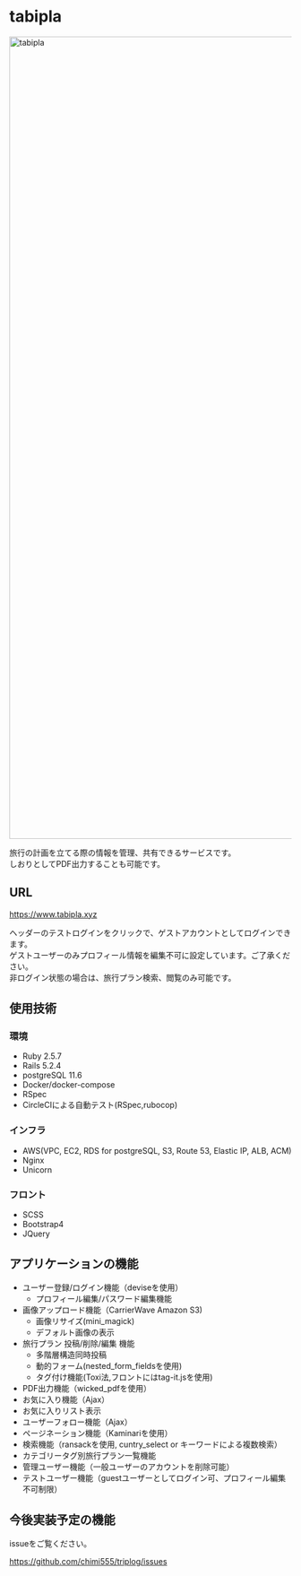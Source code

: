 # tabipla

<img width="1432" alt="tabipla" src="https://user-images.githubusercontent.com/59429857/76749961-c2ee4b80-67c0-11ea-8772-5d22ed934c30.png">

旅行の計画を立てる際の情報を管理、共有できるサービスです。</br>
しおりとしてPDF出力することも可能です。

## URL

https://www.tabipla.xyz

ヘッダーのテストログインをクリックで、ゲストアカウントとしてログインできます。</br>
ゲストユーザーのみプロフィール情報を編集不可に設定しています。ご了承ください。</br>
非ログイン状態の場合は、旅行プラン検索、閲覧のみ可能です。</br>


## 使用技術

### 環境

* Ruby 2.5.7
* Rails 5.2.4
* postgreSQL 11.6
* Docker/docker-compose
* RSpec
* CircleCIによる自動テスト(RSpec,rubocop)

### インフラ

* AWS(VPC, EC2, RDS for postgreSQL, S3, Route 53, Elastic IP, ALB, ACM)
* Nginx
* Unicorn

### フロント

* SCSS
* Bootstrap4
* JQuery


## アプリケーションの機能

* ユーザー登録/ログイン機能（deviseを使用）
  - プロフィール編集/パスワード編集機能
* 画像アップロード機能（CarrierWave Amazon S3)
  - 画像リサイズ(mini_magick)
  - デフォルト画像の表示
* 旅行プラン 投稿/削除/編集 機能
  - 多階層構造同時投稿
  - 動的フォーム(nested_form_fieldsを使用)
  - タグ付け機能(Toxi法,フロントにはtag-it.jsを使用)
* PDF出力機能（wicked_pdfを使用）
* お気に入り機能（Ajax）
* お気に入りリスト表示
* ユーザーフォロー機能（Ajax）
* ページネーション機能（Kaminariを使用）
* 検索機能（ransackを使用, cuntry_select or キーワードによる複数検索）
* カテゴリータグ別旅行プラン一覧機能
* 管理ユーザー機能（一般ユーザーのアカウントを削除可能）
* テストユーザー機能（guestユーザーとしてログイン可、プロフィール編集不可制限）


## 今後実装予定の機能

issueをご覧ください。

https://github.com/chimi555/triplog/issues